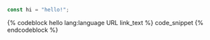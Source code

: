 ``` javascript
const hi = "hello!";
```

{% codeblock hello lang:language URL link_text %}
code_snippet
{% endcodeblock %}
